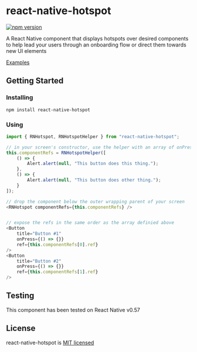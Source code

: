 # react-native-hotspot

[![npm version](https://badge.fury.io/js/react-native-hotspot.svg)](https://badge.fury.io/js/react-native-hotspot)

A React Native component that displays hotspots over desired components to help lead your users through an onboarding flow or direct them towards new UI elements

<!-- ![iOS Example](./example/ios-example.gif) -->

[Examples](https://github.com/lawnstarter/react-native-hotspot/tree/master/example)

<!-- [Run example](https://snack.expo.io/@lfkwtz/react-native-hotspot) -->

## Getting Started

### Installing

`npm install react-native-hotspot`

### Using

```js
import { RNHotspot, RNHotspotHelper } from "react-native-hotspot";

// in your screen's constructor, use the helper with an array of onPress actions you want your hotspots to trigger
this.componentRefs = RNHotspotHelper([
    () => {
        Alert.alert(null, "This button does this thing.");
    },
    () => {
        Alert.alert(null, "This button does other thing.");
    }
]);

// drop the component below the outer wrapping parent of your screen
<RNHotspot componentRefs={this.componentRefs} />


// expose the refs in the same order as the array definied above
<Button
    title="Button #1"
    onPress={() => {}}
    ref={this.componentRefs[0].ref}
/>
<Button
    title="Button #2"
    onPress={() => {}}
    ref={this.componentRefs[1].ref}
/>
```

## Testing

This component has been tested on React Native v0.57

## License

react-native-hotspot is [MIT licensed](https://github.com/lawnstarter/react-native-hotspot/tree/master/LICENSE)
